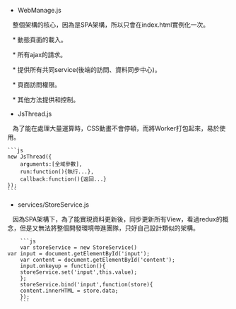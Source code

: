* WebManage.js

    整個架構的核心，因為是SPA架構，所以只會在index.html實例化一次。
    
    * 動態頁面的載入。
    
    * 所有ajax的請求。
    
    * 提供所有共同service(後端的訪問、資料同步中心)。
    
    * 頁面訪問權限。
    
    * 其他方法提供和控制。
    
* JsThread.js

    為了能在處理大量運算時，CSS動畫不會停頓，而將Worker打包起來，易於使用。
    
	```js
	new JsThread({
		arguments:[全域參數],
		run:function(){執行...},
		callback:function(){返回...}
	});
	```
* services/StoreService.js

    因為SPA架構下，為了能實現資料更新後，同步更新所有View，看過redux的概念，但是又無法將整個開發環境帶進團隊，只好自己設計類似的架構。
    
    	```js
    	var storeService = new StoreService()
	var input = document.getElementById('input');
    	var content = document.getElementById('content');
    	input.onkeyup = function(){
		storeService.set('input',this.value);
    	};
    	storeService.bind('input',function(store){
		content.innerHTML = store.data;
    	});
    	```

